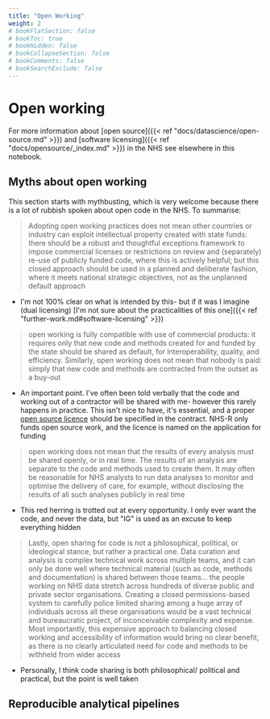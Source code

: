 ```yaml
---
title: "Open Working"
weight: 2
# bookFlatSection: false
# bookToc: true
# bookHidden: false
# bookCollapseSection: false
# bookComments: false
# bookSearchExclude: false
---
```


# Open working

For more information about [open source]({{< ref "docs/datascience/open-source.md" >}}) and [software licensing]({{< ref "docs/opensource/_index.md" >}}) in the NHS see elsewhere in this notebook.

## Myths about open working

This section starts with mythbusting, which is very welcome because there is a lot of rubbish spoken about open code in the NHS. To summarise:

> Adopting open working practices does not mean other countries or industry can exploit intellectual property created with state funds: there should be a robust and thoughtful exceptions framework to impose commercial licenses or restrictions on review and (separately) re-use of publicly funded code, where this is actively helpful; but this closed approach should be used in a planned and deliberate fashion, where it meets national strategic objectives, not as the unplanned default approach

* I'm not 100% clear on what is intended by this- but if it was I imagine (dual licensing) [I'm not sure about the practicalities of this one]({{< ref "further-work.md#software-licensing" >}})

> open working is fully compatible with use of commercial products: it requires only that new code and methods created for and funded by the state should be shared as default, for interoperability, quality, and efficiency. Similarly, open working does not mean that nobody is paid: simply that new code and methods are contracted from the outset as a buy-out

* An important point. I've often been told verbally that the code and working out of a contractor will be shared with me- however this rarely happens in practice. This isn't nice to have, it's essential, and a proper [open source licence](https://opensource.org/licenses) should be specified in the contract. NHS-R only funds open source work, and the licence is named on the application for funding

> open working does not mean that the results of every analysis must be shared openly, or in real time. The results of an analysis are separate to the code and methods used to create them. It may often be reasonable for NHS analysts to run data analyses to monitor and optimise the delivery of care, for example, without disclosing the results of all such analyses publicly in real time

* This red herring is trotted out at every opportunity. I only ever want the code, and never the data, but "IG" is used as an excuse to keep everything hidden

> Lastly, open sharing for code is not a philosophical, political, or ideological stance, but rather a practical one. Data curation and analysis is complex technical work across multiple teams, and it can only be done well where technical material (such as code, methods and documentation) is shared between those teams... the people working on NHS data stretch across hundreds of diverse public and private sector organisations. Creating a closed permissions-based system to carefully police limited sharing among a huge array of individuals across all these organisations would be a vast technical and bureaucratic project, of inconceivable complexity and expense. Most importantly, this expensive approach to balancing closed working and accessibility of information would bring no clear benefit, as there is no clearly articulated need for code and methods to be withheld from wider access

* Personally, I think code sharing is both philosophical/ political and practical, but the point is well taken

## Reproducible analytical pipelines